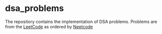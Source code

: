 # dsa_problems

The repository contains the implementation of DSA problems. Problems are from the [LeetCode](https://leetcode.com/problemset/) as ordered by [Neetcode](https://neetcode.io/roadmap)
